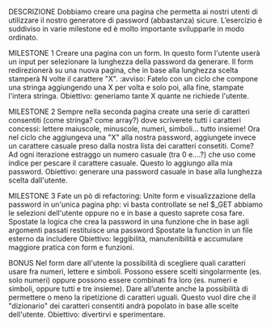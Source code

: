 DESCRIZIONE
Dobbiamo creare una pagina che permetta ai nostri utenti di utilizzare il nostro generatore di password (abbastanza) sicure.
L’esercizio è suddiviso in varie milestone ed è molto importante svilupparle in modo ordinato.

MILESTONE 1
Creare una pagina con un form. In questo form l'utente userà un input per selezionare la lunghezza della password da generare.
Il form redirezionerà su una nuova pagina, che in base alla lunghezza scelta stamperà N volte il carattere "X".
:avviso: Fatelo con un ciclo che compone una stringa aggiungendo una X per volta e solo poi, alla fine, stampate l'intera stringa.
Obiettivo: generiamo tante X quante ne richiede l'utente.

MILESTONE 2
Sempre nella seconda pagina create una serie di caratteri consentiti (come stringa? come array?)  dove scriverete tutti i caratteri concessi: lettere maiuscole, minuscole, numeri, simboli... tutto insieme!
Ora nel ciclo che aggiungeva una "X" alla nostra password, aggiungete invece un carattere casuale preso dalla nostra lista dei caratteri consetiti.
Come? Ad ogni iterazione estraggo un numero casuale (tra 0 e....?) che uso come indice per pescare il carattere casuale. Questo lo aggiungo alla mia password.
Obiettivo: generare una password casuale in base alla lunghezza scelta dall'utente.

MILESTONE 3
Fate un pò di refactoring:
Unite form e visualizzazione della password in un'unica pagina php: vi basta controllate se nel $_GET abbiamo le selezioni dell'utente oppure no e in base a questo saprete cosa fare.
Spostate la logica che crea la password in una funzione che in base agli argomenti passati restituisce una password
Spostate la function in un file esterno da includere
Obiettivo: leggibilità, manutenibilità e accumulare maggiore pratica con form e funzioni.

BONUS
Nel form dare all'utente la possibilità di scegliere quali caratteri usare fra numeri, lettere e simboli.
Possono essere scelti singolarmente (es. solo numeri) oppure possono essere combinati fra loro (es. numeri e simboli, oppure tutti e tre insieme).
Dare all’utente anche la possibilità di permettere o meno la ripetizione di caratteri uguali.
Questo vuol dire che il "dizionario" dei caratteri consentiti andrà popolato in base alle scelte dell'utente.
Obiettivo: divertirvi e sperimentare.